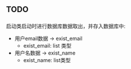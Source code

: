 ## TODO
### 
启动类启动时进行数据库数据取出，并存入数据库中:

* 用户email数据  -> exist_email
    * exist_email: list 类型
* 用户名数据 -> exist_name
    * exist_name: list类型
